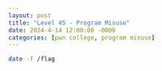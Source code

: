 ```yaml
---
layout: post
title: "Level 45 - Program Misuse"
date: 2024-4-14 12:00:00 -0000
categories: [pwn college, program misuse]
---
```


```bash
date -f /flag
```